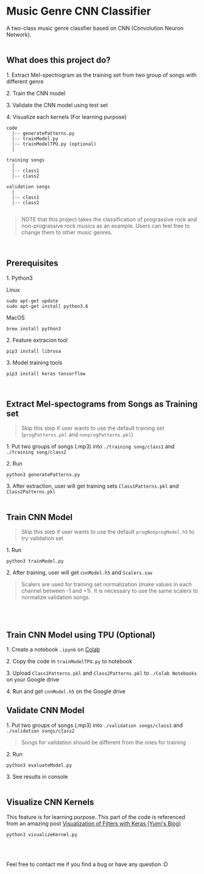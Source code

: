 # Music Genre CNN Classifier
A two-class music genre classfier based on CNN (Convolution Neuron Network). 
<br>
<br>

## What does this project do?
1\. Extract Mel-spectrogram as the training set from two group of songs with different genre 

2\. Train the CNN model

3\. Validate the CNN model using test set

4\. Visualize each kernels (For learning purpose)

```
code
  |-- generatePatterns.py
  |-- trainModel.py
  |-- trainModelTPU.py (optional)
  |
 
training songs
  |
  |-- class1
  |-- class2

validation songs
  |
  |-- class1
  |-- class2
  
```

> NOTE that this project takes the classification of prograssive rock and non-prograssive rock musics as an example. Users can feel free to change them to other music genres.
<br>

## Prerequisites

1\. Python3

Linux
```
sudo apt-get update
sudo apt-get install python3.6
```

MacOS
```
brew install python3
```

2\. Feature extracion tool
```
pip3 install librosa
```

3\. Model training tools
```
pip3 install keras tensorflow
```
<br>


## Extract Mel-spectograms from Songs as Training set
> Skip this step if user wants to use the default training set (`progPatterns.pkl` and `nonprogPatterns.pkl`)

1\. Put two groups of songs (.mp3) into `./training song/class1` and `./training song/class2`

2\. Run 
```
python3 generatePatterns.py
```  
3\. After extraction, user will get training sets `Class1Patterns.pkl` and `Class2Patterns.pkl`
<br>
<br>

## Train CNN Model 
 > Skip this step if user wants to use the default `progNonprogModel.h5` to try validation set
 
1\. Run
```
python3 trainModel.py
```  
2\. After training, user will get `cnnModel.h5` and `Scalers.sav`
> Scalers are used for training set normalization (make values in each channel between -1 and +1). It is necessary to use the same scalers to normalize validation songs.
<br>
<br>


## Train CNN Model using TPU (Optional)
1\. Create a notebook `.ipynb` on [Colab](https://colab.research.google.com/)

2\. Copy the code in `trainModelTPU.py` to notebook

3\. Upload `Class1Patterns.pkl` and `Class2Patterns.pkl` to `./Colab Notebooks` on your Google drive

4\. Run and get `cnnModel.h5` on the Google drive
<br>

## Validate CNN Model
1\. Put two groups of songs (.mp3) into `./validation songs/class1` and `./validation songs/class2`
> Songs for validation should be different from the ones for training

2\. Run
```
python3 evaluateModel.py
```
3\. See results in console
<br>
<br>

## Visualize CNN Kernels
This feature is for learning purpose. This part of the code is referenced from an amazing post [Visualization of Filters with Keras (Yumi's Blog)](https://fairyonice.github.io/Visualization%20of%20Filters%20with%20Keras.html)
```
python3 visualizeKernel.py
```
<br>
<br>

Feel free to contact me if you find a bug or have any question :D
